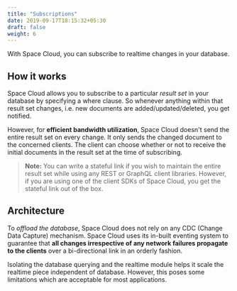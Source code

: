 ```yaml
---
title: "Subscriptions"
date: 2019-09-17T18:15:32+05:30
draft: false
weight: 6
---
```


With Space Cloud, you can subscribe to realtime changes in your database.


## How it works

Space Cloud allows you to subscribe to a particular _result set_ in your database by specifying a where clause. So whenever anything within that result set changes, i.e. new documents are added/updated/deleted, you get notified. 

However, for **efficient bandwidth utilization**, Space Cloud doesn't send the entire result set on every change. It only sends the changed document to the concerned clients. The client can choose whether or not to receive the initial documents in the result set at the time of subscribing. 

> **Note:** You can write a stateful link if you wish to maintain the entire result set while using any REST or GraphQL client libraries. However, if you are using one of the client SDKs of Space Cloud, you get the stateful link out of the box.

## Architecture

To _offload the database_, Space Cloud does not rely on any CDC (Change Data Capture) mechanism. Space Cloud uses its in-built eventing system to guarantee that **all changes irrespective of any network failures propagate to the clients** over a bi-directional link in an orderly fashion. 

Isolating the database querying and the realtime module helps it scale the realtime piece independent of database. However, this poses some limitations which are acceptable for most applications. 